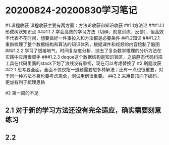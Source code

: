 20200824-20200830学习笔记
========================
#1.课程收获
课程收获主要有两方面：方法论收获和知识收获
##1.1方法论
###1.1.1 形成树状知识点
###1.1.2 学会高效的学习方法（切碎、刻意训练、反馈），但高效不代表不花时间，想要做好一件事投入和方法都是必要条件
##1.2知识
###1.2.1 重新梳理了整个数据结构和算法的知识体系，根据课件和视频的内容绘制了脑图
###1.2.2 学习了很接地气，时间复杂度分析，抛去了复杂数学推理的分析方法在实践中应用很顺手
###1.2.3 deque这个数据结构是知识盲区，之前静态代码扫描工具在代码里面的stack下划了浪线没有重视，现在可以考虑替换了
#2.刷题收获
##2.1 思考要全面，全面不仅仅指一道题需要想多种解法；还有一点也很重要，对于同一种方法本身也要考虑周全，测试用例很重要。
##2.2 采用自顶向下编码，更加有利于梳理思路

#2 第一周的不足
## 2.1 对于新的学习方法还没有完全适应，确实需要刻意练习
## 2.2 

